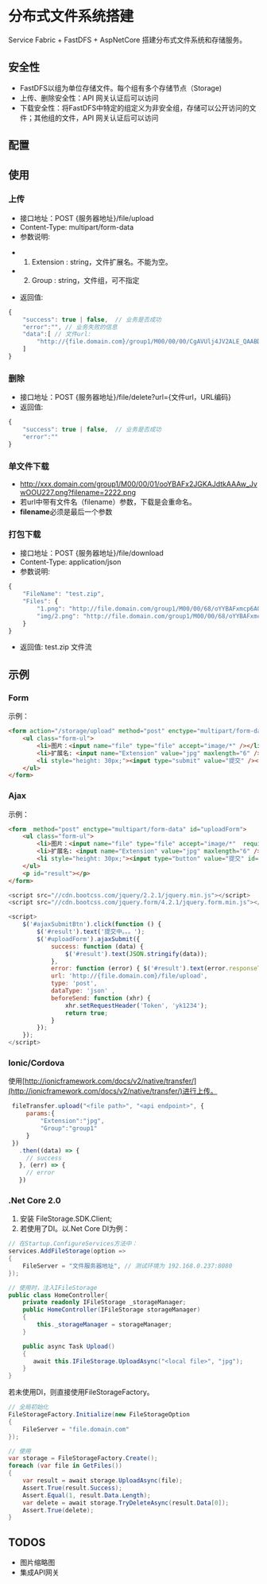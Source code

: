 # 分布式文件系统搭建
Service Fabric + FastDFS + AspNetCore 搭建分布式文件系统和存储服务。

## 安全性
* FastDFS以组为单位存储文件。每个组有多个存储节点（Storage)
* 上传、删除安全性：API 网关认证后可以访问
* 下载安全性：将FastDFS中特定的组定义为非安全组，存储可以公开访问的文件；其他组的文件，API 网关认证后可以访问

## 配置

## 使用


### 上传
* 接口地址：POST {服务器地址}/file/upload
* Content-Type: multipart/form-data
* 参数说明:
- 1. Extension	: string，文件扩展名。不能为空。
- 2. Group 		: string，文件组，可不指定
* 返回值:

``` javascript
{	
	"success": true | false,  // 业务是否成功
	"error":"", // 业务失败的信息
	"data":[ // 文件url:
		"http://{file.domain.com}/group1/M00/00/00/CgAVUlj4JV2ALE_QAABDIrIZd7w317.jpg"
    ]
}
```

### 删除
* 接口地址：POST {服务器地址}/file/delete?url={文件url，URL编码}
* 返回值:

``` javascript
{	
	"success": true | false,  // 业务是否成功
	"error":""
}
```

### 单文件下载

* http://xxx.domain.com/group1/M00/00/01/ooYBAFx2JGKAJdtkAAAw_JvwOOU227.png?filename=2222.png
* 若url中带有文件名（filename）参数，下载是会重命名。
* **filename**必须是最后一个参数

### 打包下载
* 接口地址：POST {服务器地址}/file/download
* Content-Type: application/json
* 参数说明:

``` js
{
	"FileName": "test.zip",
	"Files": {
		"1.png": "http://file.domain.com/group1/M00/00/68/oYYBAFxmcp6AQsyIAAAUa4KwmUU490.png",
		"img/2.png": "http://file.domain.com/group1/M00/00/68/oYYBAFxmcp6AQsyIAAAUa4KwmUU490.png"
	}
}
```
* 返回值: test.zip 文件流

## 示例

### Form
示例：
``` html
<form action="/storage/upload" method="post" enctype="multipart/form-data">
    <ul class="form-ul">
        <li>图片：<input name="file" type="file" accept="image/*" /></li>
        <li>扩展名: <input name="Extension" value="jpg" maxlength="6" /></li>
        <li style="height: 30px;"><input type="submit" value="提交" /></li>
    </ul>
</form>
```

### Ajax
示例：
``` html
<form  method="post" enctype="multipart/form-data" id="uploadForm">
    <ul class="form-ul">
        <li>图片：<input name="file" type="file" accept="image/*"  required/></li>
		<li>扩展名: <input name="Extension" value="jpg" maxlength="6" /></li>
        <li style="height: 30px;"><input type="button" value="提交" id="ajaxSubmitBtn"/></li>
    </ul>
    <p id="result"></p>
</form>
```
``` javascript
<script src="//cdn.bootcss.com/jquery/2.2.1/jquery.min.js"></script>
<script src="//cdn.bootcss.com/jquery.form/4.2.1/jquery.form.min.js"></script>

<script>
    $('#ajaxSubmitBtn').click(function () {
		$('#result').text('提交中。。。');
		$('#uploadForm').ajaxSubmit({
			success: function (data) {
				$('#result').text(JSON.stringify(data));
			},
			error: function (error) { $('#result').text(error.responseText);},
			url: 'http://{file.domain.com}/file/upload', 
			type: 'post', 
			dataType: 'json' ,
			beforeSend: function (xhr) {
				xhr.setRequestHeader('Token', 'yk1234');
				return true;
			}
		});
	});
</script>
```

### Ionic/Cordova
使用[http://ionicframework.com/docs/v2/native/transfer/](http://ionicframework.com/docs/v2/native/transfer/)进行上传。
``` javascript
 fileTransfer.upload("<file path>", "<api endpoint>", {
     params:{
         "Extension":"jpg",
         "Group":"group1"
     }
 })
   .then((data) => {
     // success
   }, (err) => {
     // error
   })
```
### .Net Core 2.0
1. 安装 FileStorage.SDK.Client; 
2. 若使用了DI。以.Net Core DI为例：

``` C#
// 在Startup.ConfigureServices方法中：
services.AddFileStorage(option =>
{
    FileServer = "文件服务器地址", // 测试环境为 192.168.0.237:8080
});

// 使用时，注入IFileStorage
public class HomeController{
    private readonly IFileStorage _storageManager;
    public HomeController(IFileStorage storageManager)
    {
        this._storageManager = storageManager;
    }

    public async Task Upload()
    {
       await this.IFileStorage.UploadAsync("<local file>", "jpg");
    }
}

```

若未使用DI，则直接使用FileStorageFactory。

``` C#
// 全局初始化
FileStorageFactory.Initialize(new FileStorageOption
{
    FileServer = "file.domain.com"
});

// 使用
var storage = FileStorageFactory.Create();
foreach (var file in GetFiles())
{
    var result = await storage.UploadAsync(file);
    Assert.True(result.Success);
    Assert.Equal(1, result.Data.Length);
    var delete = await storage.TryDeleteAsync(result.Data[0]);
    Assert.True(delete);
} 
```
 
## TODOS

* 图片缩略图
* 集成API网关

